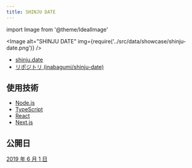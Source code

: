 ```yaml
---
title: SHINJU DATE
---
```


import Image from '@theme/IdealImage'

<Image alt="SHINJU DATE" img={require('../src/data/showcase/shinju-date.png')} />

- [shinju.date](https://shinju.date/)
- [リポジトリ (inabagumi/shinju-date)](https://github.com/inabagumi/shinju-date)

## 使用技術

- [Node.js](https://nodejs.org/ja/)
- [TypeScript](https://www.typescriptlang.org/)
- [React](https://reactjs.org/)
- [Next.js](https://nextjs.org/)

## 公開日

[2019 年 6 月 1 日](https://twitter.com/ykzts/status/1134745553273643009)
